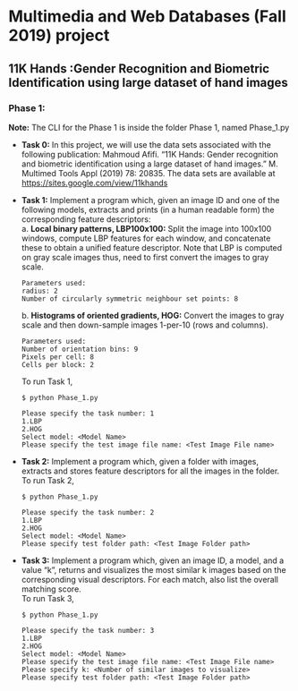 # Multimedia and Web Databases (Fall 2019) project

## 11K Hands :Gender Recognition and Biometric Identification using large dataset of hand images

### Phase 1:

**Note:** The CLI for the Phase 1 is inside the folder Phase 1, named Phase_1.py 

* **Task 0:** In this project, we will use the data sets associated with the following publication:
Mahmoud Afifi. “11K Hands: Gender recognition and biometric identification using a large dataset of hand
images.” M. Multimed Tools Appl (2019) 78: 20835.
The data sets are available at https://sites.google.com/view/11khands

* **Task 1:** 
Implement a program which, given an image ID and one of the following models, extracts and prints (in a human
readable form) the corresponding feature descriptors:<br />
    a\. **Local binary patterns, LBP100x100:** Split the image into 100x100 windows, compute LBP features for each window, and concatenate these to obtain a unified feature descriptor.
Note that LBP is computed on gray scale images thus, need to first convert the images to gray scale. 
    ```text
    Parameters used:
    radius: 2
    Number of circularly symmetric neighbour set points: 8
    ```
  b\. **Histograms of oriented gradients, HOG:** Convert the images to gray scale and then down-sample images 1-per-10 (rows and columns).
    ```text
    Parameters used:
    Number of orientation bins: 9
    Pixels per cell: 8
    Cells per block: 2
    ```
    To run Task 1,
    ```
    $ python Phase_1.py

    Please specify the task number: 1
    1.LBP
    2.HOG
    Select model: <Model Name>
    Please specify the test image file name: <Test Image File name>
    ```
* **Task 2:**
Implement a program which, given a folder with images, extracts and stores feature descriptors for all the images
in the folder.<br/>
To run Task 2,
    ```
    $ python Phase_1.py

    Please specify the task number: 2
    1.LBP
    2.HOG
    Select model: <Model Name>
    Please specify test folder path: <Test Image Folder path>
    ```

* **Task 3:**
Implement a program which, given an image ID, a model, and a value “k”, returns and visualizes the most
similar k images based on the corresponding visual descriptors. For each match, also list the overall matching score.<br/>
To run Task 3,
    ```
    $ python Phase_1.py

    Please specify the task number: 3
    1.LBP
    2.HOG
    Select model: <Model Name>
    Please specify the test image file name: <Test Image File name>
    Please specify k: <Number of similar images to visualize>
    Please specify test folder path: <Test Image Folder path>
    ```
